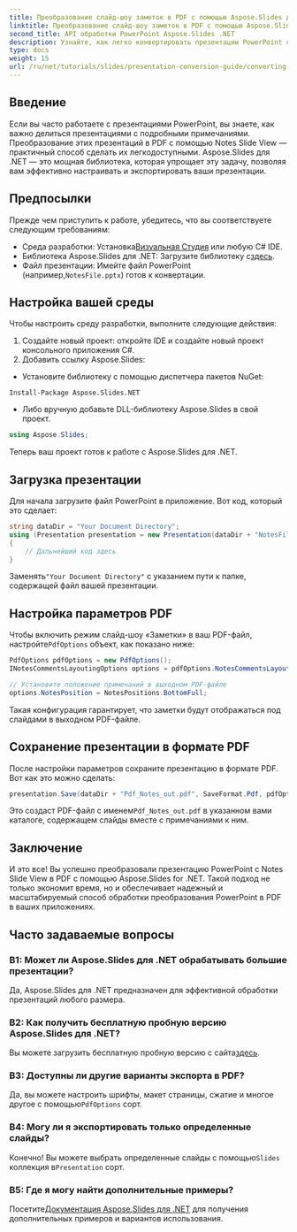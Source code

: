 ```yaml
---
title: Преобразование слайд-шоу заметок в PDF с помощью Aspose.Slides для .NET
linktitle: Преобразование слайд-шоу заметок в PDF с помощью Aspose.Slides для .NET
second_title: API обработки PowerPoint Aspose.Slides .NET
description: Узнайте, как легко конвертировать презентации PowerPoint с Notes Slide View в формат PDF с помощью Aspose.Slides для .NET. Это руководство содержит подробные инструкции.
type: docs
weight: 15
url: /ru/net/tutorials/slides/presentation-conversion-guide/converting-notes-slide-view-to-pdf/
---
```

## Введение

Если вы часто работаете с презентациями PowerPoint, вы знаете, как важно делиться презентациями с подробными примечаниями. Преобразование этих презентаций в PDF с помощью Notes Slide View — практичный способ сделать их легкодоступными. Aspose.Slides для .NET — это мощная библиотека, которая упрощает эту задачу, позволяя вам эффективно настраивать и экспортировать ваши презентации.

## Предпосылки

Прежде чем приступить к работе, убедитесь, что вы соответствуете следующим требованиям:

-  Среда разработки: Установка[Визуальная Студия](https://visualstudio.microsoft.com/) или любую C# IDE.
- Библиотека Aspose.Slides для .NET: Загрузите библиотеку с[здесь](https://releases.aspose.com/slides/net/).
-  Файл презентации: Имейте файл PowerPoint (например,`NotesFile.pptx`) готов к конвертации.

## Настройка вашей среды

Чтобы настроить среду разработки, выполните следующие действия:

1. Создайте новый проект: откройте IDE и создайте новый проект консольного приложения C#.
2. Добавить ссылку Aspose.Slides: 
- Установите библиотеку с помощью диспетчера пакетов NuGet:
 ```
 Install-Package Aspose.Slides.NET
 ```
- Либо вручную добавьте DLL-библиотеку Aspose.Slides в свой проект.

```csharp
using Aspose.Slides;
```
Теперь ваш проект готов к работе с Aspose.Slides для .NET.

## Загрузка презентации

Для начала загрузите файл PowerPoint в приложение. Вот код, который это сделает:

```csharp
string dataDir = "Your Document Directory";
using (Presentation presentation = new Presentation(dataDir + "NotesFile.pptx"))
{
	// Дальнейший код здесь
}

```

 Заменять`"Your Document Directory"` с указанием пути к папке, содержащей файл вашей презентации.

## Настройка параметров PDF

 Чтобы включить режим слайд-шоу «Заметки» в ваш PDF-файл, настройте`PdfOptions` объект, как показано ниже:

```csharp
PdfOptions pdfOptions = new PdfOptions();
INotesCommentsLayoutingOptions options = pdfOptions.NotesCommentsLayouting;

// Установите положение примечаний в выходном PDF-файле
options.NotesPosition = NotesPositions.BottomFull;
```

Такая конфигурация гарантирует, что заметки будут отображаться под слайдами в выходном PDF-файле.

## Сохранение презентации в формате PDF

После настройки параметров сохраните презентацию в формате PDF. Вот как это можно сделать:

```csharp
presentation.Save(dataDir + "Pdf_Notes_out.pdf", SaveFormat.Pdf, pdfOptions);
```

 Это создаст PDF-файл с именем`Pdf_Notes_out.pdf` в указанном вами каталоге, содержащем слайды вместе с примечаниями к ним.

## Заключение

И это все! Вы успешно преобразовали презентацию PowerPoint с Notes Slide View в PDF с помощью Aspose.Slides for .NET. Такой подход не только экономит время, но и обеспечивает надежный и масштабируемый способ обработки преобразования PowerPoint в PDF в ваших приложениях.

## Часто задаваемые вопросы

### В1: Может ли Aspose.Slides для .NET обрабатывать большие презентации?
Да, Aspose.Slides для .NET предназначен для эффективной обработки презентаций любого размера.

### В2: Как получить бесплатную пробную версию Aspose.Slides для .NET?
 Вы можете загрузить бесплатную пробную версию с сайта[здесь](https://releases.aspose.com/).

### В3: Доступны ли другие варианты экспорта в PDF?
Да, вы можете настроить шрифты, макет страницы, сжатие и многое другое с помощью`PdfOptions` сорт.

### В4: Могу ли я экспортировать только определенные слайды?
 Конечно! Вы можете выбрать определенные слайды с помощью`Slides` коллекция в`Presentation` сорт.

### В5: Где я могу найти дополнительные примеры?
 Посетите[Документация Aspose.Slides для .NET](https://reference.aspose.com/slides/net/) для получения дополнительных примеров и вариантов использования.